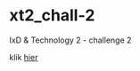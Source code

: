 # xt2_chall-2

IxD & Technology 2 - challenge 2

klik [hier](https://giuliaviolettapaolina.github.io/xt2_chall-2/)
